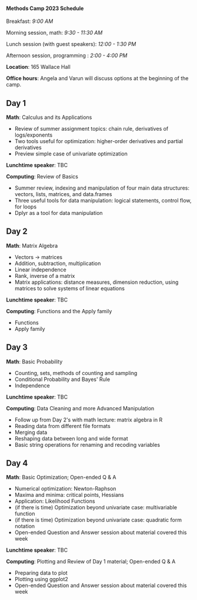 #### Methods Camp 2023 Schedule 

Breakfast: *9:00 AM*

Morning session, math: *9:30 - 11:30 AM*

Lunch session (with guest speakers): *12:00 - 1:30 PM*  

Afternoon session, programming : *2:00 - 4:00 PM*

**Location**: 165 Wallace Hall

**Office hours**: Angela and Varun will discuss options at the beginning of the camp.

## Day 1

**Math**: Calculus and its Applications

- Review of summer assignment topics: chain rule, derivatives of logs/exponents
- Two tools useful for optimization: higher-order derivatives and partial derivatives 
- Preview simple case of univariate optimization

**Lunchtime speaker**: TBC 

**Computing**: Review of Basics

- Summer review, indexing and manipulation of four main data structures: vectors, lists, matrices, and data.frames
- Three useful tools for data manipulation: logical statements, control flow, for loops
- Dplyr as a tool for data manipulation

## Day 2

**Math**: Matrix Algebra

- Vectors -> matrices
- Addition, subtraction, multiplication
- Linear independence
- Rank, inverse of a matrix 
- Matrix applications: distance measures, dimension reduction, using matrices to solve systems of linear equations

**Lunchtime speaker**: TBC

**Computing**: Functions and the Apply family

- Functions
- Apply family 


## Day 3

**Math**: Basic Probability

- Counting, sets, methods of counting and sampling
- Conditional Probability and Bayes' Rule
- Independence 

**Lunchtime speaker**: TBC

**Computing**: Data Cleaning and more Advanced Manipulation

- Follow up from Day 2's with math lecture: matrix algebra in R
- Reading data from different file formats
- Merging data
- Reshaping data between long and wide format
- Basic string operations for renaming and recoding variables

## Day 4

**Math**: Basic Optimization; Open-ended Q & A

- Numerical optimization: Newton-Raphson
- Maxima and minima: critical points, Hessians
- Application: Likelihood Functions 
- (if there is time) Optimization beyond univariate case: multivariable function
- (if there is time) Optimization beyond univariate case: quadratic form notation
- Open-ended Question and Answer session about material covered this week

**Lunchtime speaker**: TBC

**Computing**: Plotting and Review of Day 1 material; Open-ended Q & A

- Preparing data to plot
- Plotting using ggplot2
- Open-ended Question and Answer session about material covered this week




